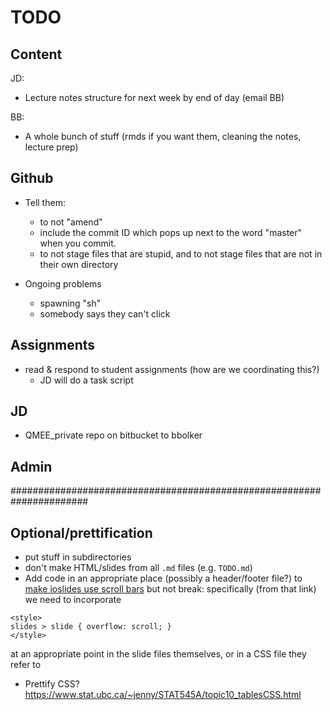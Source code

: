 # TODO

## Content

JD:

* Lecture notes structure for next week by end of day (email BB)

BB:

* A whole bunch of stuff (rmds if you want them, cleaning the notes, lecture prep)

## Github

* Tell them:
	* to not "amend"
	* include the commit ID which pops up next to the word "master" when you commit.
	* to not stage files that are stupid, and to not stage files that are not in their own directory

* Ongoing problems
  * spawning "sh"
  * somebody says they can't click

## Assignments

- read & respond to student assignments (how are we coordinating this?)
  - JD will do a task script

## JD

* QMEE_private repo on bitbucket to bbolker

## Admin

######################################################################

## Optional/prettification

- put stuff in subdirectories
- don't make HTML/slides from all `.md` files (e.g. `TODO.md`)
- Add code in an appropriate place (possibly a header/footer file?) to [make ioslides use scroll bars](http://stackoverflow.com/questions/33287556/rmarkdown-ioslides-allowframebreaks-alternative) but not break: specifically (from that link) we need to incorporate
```
<style>
slides > slide { overflow: scroll; }
</style>
```
at an appropriate point in the slide files themselves, or in a CSS file they refer to
- Prettify CSS? https://www.stat.ubc.ca/~jenny/STAT545A/topic10_tablesCSS.html
